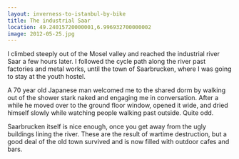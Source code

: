 ```yaml
---
layout: inverness-to-istanbul-by-bike
title: The industrial Saar
location: 49.24015720000001,6.996932700000002
image: 2012-05-25.jpg
---
```

I climbed steeply out of the Mosel valley and reached the industrial river Saar a few hours later. I followed the cycle path along the river past factories and metal works, until the town of Saarbrucken, where I was going to stay at the youth hostel.

A 70 year old Japanese man welcomed me to the shared dorm by walking out of the shower stark naked and engaging me in conversation. After a while he moved over to the ground floor window, opened it wide, and dried himself slowly while watching people walking past outside. Quite odd.

Saarbrucken itself is nice enough, once you get away from the ugly buildings lining the river. These are the result of wartime destruction, but a good deal of the old town survived and is now filled with outdoor cafes and bars.
